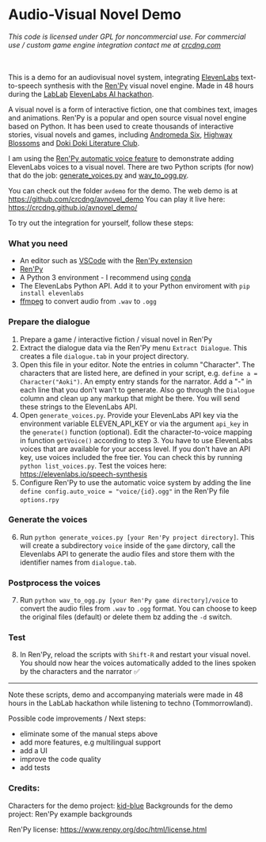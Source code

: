 # Audio-Visual Novel Demo

*This code is licensed under GPL for noncommercial use. For commercial use / custom game engine integration contact me at [crcdng.com](https://crcdng.com)*
<br>
<br>
<br>

This is a demo for an audiovisual novel system, integrating [ElevenLabs](https://elevenlabs.io/) text-to-speech synthesis with the [Ren'Py](https://www.renpy.org/) visual novel engine. Made in 48 hours during the [LabLab](https://lablab.ai/) [ElevenLabs AI hackathon](https://lablab.ai/event/eleven-labs-ai-hackathon).

A visual novel is a form of interactive fiction, one that combines text, images and animations. Ren'Py is a popular and open source visual novel engine based on Python. It has been used to create thousands of interactive stories, visual novels and games, including [Andromeda Six](https://store.steampowered.com/app/1642870/Andromeda_Six/), [Highway Blossoms](https://store.steampowered.com/app/451760/Highway_Blossoms/) and [Doki Doki Literature Club](https://store.steampowered.com/app/698780/Doki_Doki_Literature_Club/). 

I am using the [Ren'Py automatic voice feature](https://www.renpy.org/doc/html/voice.html#automatic-voice) to demonstrate adding ElevenLabs voices to a visual novel. There are two Python scripts (for now) that do the job: [generate_voices.py](generate_voices.py) and [wav_to_ogg.py](wav_to_ogg.py). 

You can check out the folder `avdemo` for the demo. The web demo is at https://github.com/crcdng/avnovel_demo
You can play it live here: https://crcdng.github.io/avnovel_demo/

To try out the integration for yourself, follow these steps: 

### What you need

* An editor such as [VSCode](https://code.visualstudio.com/) with the [Ren'Py extension](https://marketplace.visualstudio.com/items?itemName=LuqueDaniel.languague-renpy)
* [Ren'Py](https://www.renpy.org/)
* A Python 3 environment - I recommend using [conda](https://docs.conda.io/en/latest/miniconda.html) 
* The ElevenLabs Python API. Add it to your Python enviroment with `pip install elevenlabs`
* [ffmpeg](https://www.ffmpeg.org/) to convert audio from `.wav` to `.ogg`

### Prepare the dialogue

1. Prepare a game / interactive fiction / visual novel in Ren'Py
2. Extract the dialogue data via the Ren'Py menu `Extract Dialogue`. This creates a file `dialogue.tab` in your project directory.
3. Open this file in your editor. Note the entries in column "Character". The characters that are listed here, are defined in your script, e.g. `define a = Character("Aoki")`. An empty entry stands for the narrator. Add a "-" in each line that you don't wan't to generate. Also go through the `Dialogue` column and clean up any markup that might be there. You will send these strings to the ElevenLabs API.
4. Open `generate_voices.py`. Provide your ElevenLabs API key via the environment variable ELEVEN_API_KEY or via the argument `api_key` in the `generate()` function (optional). Edit the character-to-voice mapping in function `getVoice()` according to step 3. You have to use ElevenLabs voices that are available for your access level. If you don't have an API key, use voices included the free tier. You can check this by running `python list_voices.py`. Test the voices here: https://elevenlabs.io/speech-synthesis
5. Configure Ren'Py to use the automatic voice system by adding the line `define config.auto_voice = "voice/{id}.ogg"` in the Ren'Py file `options.rpy`

### Generate the voices

6. Run `python generate_voices.py [your Ren'Py project directory]`. This will create a subdirectory `voice` inside of the `game` dirctory, call the Elevenlabs API to generate the audio files and store them with the identifier names from `dialogue.tab`.

### Postprocess the voices

7. Run `python wav_to_ogg.py [your Ren'Py game directory]/voice` to convert the audio files from `.wav` to `.ogg` format. You can choose to keep the original files (default) or delete them bz adding the `-d` switch. 

### Test

8. In Ren'Py, reload the scripts with `Shift-R` and restart your visual novel. You should now hear the voices automatically added to the lines spoken by the characters and the narrator ✅

---------

Note these scripts, demo and accompanying materials were made in 48 hours in the LabLab hackathon while listening to techno (Tommorrowland). 

Possible code improvements / Next steps:

* eliminate some of the manual steps above
* add more features, e.g multilingual support
* add a UI 
* improve the code quality 
* add tests

### Credits:

Characters for the demo project: [kid-blue](kid-blue.deviantart.com)
Backgrounds for the demo project: Ren'Py example backgrounds

Ren'Py license: https://www.renpy.org/doc/html/license.html


